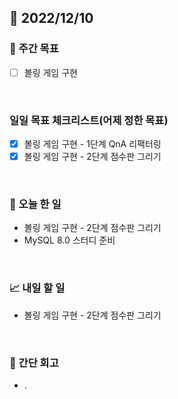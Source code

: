 ## 📅 2022/12/10


### 👏 주간 목표

- [ ] 볼링 게임 구현

<br/>

### 일일 목표 체크리스트(어제 정한 목표)

- [x] 볼링 게임 구현 - 1단계 QnA 리팩터링
- [x] 볼링 게임 구현 - 2단계 점수판 그리기

<br/>

### 💯 오늘 한 일

- 볼링 게임 구현 - 2단계 점수판 그리기
- MySQL 8.0 스터디 준비

<br/>

### 📈 내일 할 일

- 볼링 게임 구현 - 2단계 점수판 그리기

<br/>

### 🤔 간단 회고

- .
 
